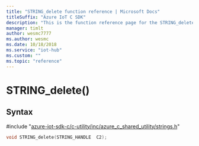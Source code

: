 ```yaml
---                             
title: "STRING_delete function reference | Microsoft Docs" 
titleSuffix: "Azure IoT C SDK"            
description: "This is the function reference page for the STRING_delete() function in the Azure IoT C SDK. This SDK is used with Azure IoT Hub and Azure IoT Hub Device Provisioning Service"            
manager: timlt                 
author: wesmc7777              
ms.author: wesmc               
ms.date: 10/18/2018                    
ms.service: "iot-hub"             
ms.custom: ""                
ms.topic: "reference"        
---                            
```


# STRING_delete()

## Syntax

\#include "[azure-iot-sdk-c/c-utility/inc/azure_c_shared_utility/strings.h](../strings-h.md)"  
```C
void STRING_delete(STRING_HANDLE  C2);
```

